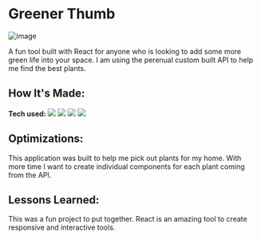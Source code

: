 # Greener Thumb

![image]()

A fun tool built with React for anyone who is looking to add some more green life into your space. I am using the perenual custom built API to help me find the best plants.
<!-- **[Profile]()** -->

## How It's Made:

**Tech used:** <img src="https://img.shields.io/static/v1?label=|&message=JAVASCRIPT&color=3c7f5d&style=plastic&logo=javascript"/> <img src="https://img.shields.io/static/v1?label=|&message=Node.js&color=3c7f5d&style=plastic&logo=node.js"/> <img src="https://img.shields.io/static/v1?label=|&message=express&color=3c7f5d&style=plastic&logo=express"/>  <img src="https://img.shields.io/static/v1?label=|&message=React&color=3c7f5d&style=plastic&logo=React"/>




## Optimizations:

This application was built to help me pick out plants for my home. With more time I want to create individual components for each plant coming from the API.

## Lessons Learned:

This was a fun project to put together. React is an amazing tool to create responsive and interactive tools.